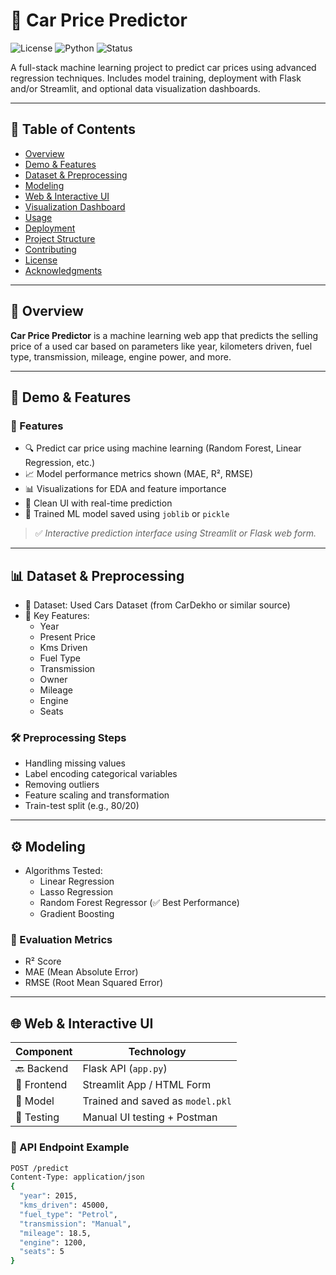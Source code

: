 # 🚗 Car Price Predictor

![License](https://img.shields.io/badge/license-MIT-blue.svg)
![Python](https://img.shields.io/badge/python-3.8%2B-blue)
![Status](https://img.shields.io/badge/status-Active-brightgreen)

A full-stack machine learning project to predict car prices using advanced regression techniques. Includes model training, deployment with Flask and/or Streamlit, and optional data visualization dashboards.

---

## 📌 Table of Contents

- [Overview](#-overview)
- [Demo & Features](#-demo--features)
- [Dataset & Preprocessing](#-dataset--preprocessing)
- [Modeling](#-modeling)
- [Web & Interactive UI](#-web--interactive-ui)
- [Visualization Dashboard](#-visualization-dashboard)
- [Usage](#-usage)
- [Deployment](#-deployment)
- [Project Structure](#-project-structure)
- [Contributing](#-contributing)
- [License](#-license)
- [Acknowledgments](#-acknowledgments)

---

## 🧠 Overview

**Car Price Predictor** is a machine learning web app that predicts the selling price of a used car based on parameters like year, kilometers driven, fuel type, transmission, mileage, engine power, and more.

---

## 🎯 Demo & Features

### 🚀 Features

- 🔍 Predict car price using machine learning (Random Forest, Linear Regression, etc.)
- 📈 Model performance metrics shown (MAE, R², RMSE)
- 📊 Visualizations for EDA and feature importance
- 🧪 Clean UI with real-time prediction
- 🧠 Trained ML model saved using `joblib` or `pickle`

> ✅ *Interactive prediction interface using Streamlit or Flask web form.*

---

## 📊 Dataset & Preprocessing

- 📂 Dataset: Used Cars Dataset (from CarDekho or similar source)
- 🔑 Key Features:
  - Year
  - Present Price
  - Kms Driven
  - Fuel Type
  - Transmission
  - Owner
  - Mileage
  - Engine
  - Seats

### 🛠️ Preprocessing Steps

- Handling missing values
- Label encoding categorical variables
- Removing outliers
- Feature scaling and transformation
- Train-test split (e.g., 80/20)

---

## ⚙️ Modeling

- Algorithms Tested:
  - Linear Regression
  - Lasso Regression
  - Random Forest Regressor (✅ Best Performance)
  - Gradient Boosting

### 🧪 Evaluation Metrics

- R² Score
- MAE (Mean Absolute Error)
- RMSE (Root Mean Squared Error)

---

## 🌐 Web & Interactive UI

| Component | Technology |
|----------|------------|
| 🔙 Backend | Flask API (`app.py`) |
| 🧑 Frontend | Streamlit App / HTML Form |
| 💾 Model | Trained and saved as `model.pkl` |
| 🧪 Testing | Manual UI testing + Postman |

### 📌 API Endpoint Example

```bash
POST /predict
Content-Type: application/json
{
  "year": 2015,
  "kms_driven": 45000,
  "fuel_type": "Petrol",
  "transmission": "Manual",
  "mileage": 18.5,
  "engine": 1200,
  "seats": 5
}
